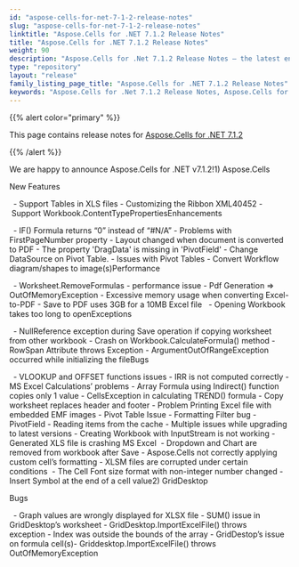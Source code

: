 ```yaml
---
id: "aspose-cells-for-net-7-1-2-release-notes"
slug: "aspose-cells-for-net-7-1-2-release-notes"
linktitle: "Aspose.Cells for .NET 7.1.2 Release Notes"
title: "Aspose.Cells for .NET 7.1.2 Release Notes"
weight: 90
description: "Aspose.Cells for .Net 7.1.2 Release Notes – the latest enhancements, new features, and fixes."
type: "repository"
layout: "release"
family_listing_page_title: "Aspose.Cells for .NET 7.1.2 Release Notes"
keywords: "Aspose.Cells for .Net 7.1.2 Release Notes, Aspose.Cells for .Net 7.1.2 updates and fixes"
---
```


{{% alert color="primary" %}} 

This page contains release notes for [Aspose.Cells for .NET 7.1.2](https://releases.aspose.com/cells/net/new-releases/aspose.cells-for-.net-7.1.2/)

{{% /alert %}} 

We are happy to announce Aspose.Cells for .NET v7.1.2!1) Aspose.Cells 

New Features 

` `- Support Tables in XLS files - Customizing the Ribbon XML40452 - Support Workbook.ContentTypePropertiesEnhancements 

` `- IF() Formula returns “0” instead of “#N/A” - Problems with FirstPageNumber property - Layout changed when document is converted to PDF - The property 'DragData' is missing in 'PivotField' - Change DataSource on Pivot Table. - Issues with Pivot Tables - Convert Workflow diagram/shapes to image(s)Performance 

` `- Worksheet.RemoveFormulas - performance issue - Pdf Generation => OutOfMemoryException - Excessive memory usage when converting Excel-to-PDF - Save to PDF uses 3GB for a 10MB Excel file   - Opening Workbook takes too long to openExceptions 

` `- NullReference exception during Save operation if copying worksheet from other workbook - Crash on Workbook.CalculateFormula() method - RowSpan Attribute throws Exception - ArgumentOutOfRangeException occurred while initializing the fileBugs 

` `- VLOOKUP and OFFSET functions issues - IRR is not computed correctly - MS Excel Calculations’ problems - Array Formula using Indirect() function copies only 1 value - CellsException in calculating TREND() formula - Copy worksheet replaces header and footer - Problem Printing Excel file with embedded EMF images - Pivot Table Issue - Formatting Filter bug - PivotField - Reading items from the cache - Multiple issues while upgrading to latest versions - Creating Workbook with InputStream is not working - Generated XLS file is crashing MS Excel  - Dropdown and Chart are removed from workbook after Save - Aspose.Cells not correctly applying custom cell’s formatting - XLSM files are corrupted under certain conditions  - The Cell Font size format with non-integer number changed - Insert Symbol at the end of a cell value2) GridDesktop 

Bugs 

` `- Graph values are wrongly displayed for XLSX file - SUM() issue in GridDesktop’s worksheet - GridDesktop.ImportExcelFile() throws exception - Index was outside the bounds of the array - GridDestop’s issue on formula cell(s)- Griddesktop.ImportExcelFile() throws OutOfMemoryException
